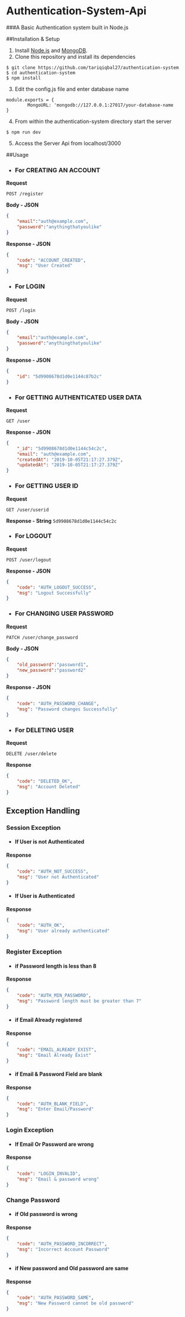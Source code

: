 
# Authentication-System-Api
###A Basic Authentication system built in Node.js

##Installation & Setup
1. Install [Node.js](https://nodejs.org "Node.js") and [MongoDB](https://www.mongodb.com).
2. Clone this repository and install its dependencies
```console
$ git clone https://github.com/tariqiqbal27/authentication-system
$ cd authentication-system
$ npm install
```
3. Edit the config.js file and enter database name
```nodejs
module.exports = {
        MongoURL: 'mongodb://127.0.0.1:27017/your-database-name
}
```
4. From within the authentication-system directory start the server
```console
$ npm run dev
```
5. Access the Server Api from localhost/3000

##Usage
- ### For CREATING AN ACCOUNT
**Request**
```http
POST /register
```
**Body - JSON**
```json
{
	"email":"auth@example.com",
	"password":"anythingthatyoulike"
}
```
**Response - JSON**
```json
{
    "code": "ACCOUNT_CREATED",
    "msg": "User Created"
}
```

- ### For LOGIN
**Request**
```http
POST /login
```
**Body - JSON**
```json
{
	"email":"auth@example.com",
	"password":"anythingthatyoulike"
}
```
**Response - JSON**
```json
{
    "id": "5d9908678d1d0e1144c87b2c"
}
```

- ### For GETTING AUTHENTICATED USER DATA
**Request**
```http
GET /user
```
**Response - JSON**
```json
{
    "_id": "5d9908678d1d0e1144c54c2c",
    "email": "auth@example.com",
    "createdAt": "2019-10-05T21:17:27.379Z",
    "updatedAt": "2019-10-05T21:17:27.379Z"
}
```

- ### For GETTING USER ID
**Request**
```http
GET /user/userid
```
**Response - String**
`5d9908678d1d0e1144c54c2c`

- ### For LOGOUT
**Request**
```http
POST /user/logout
```
**Response - JSON**
```json
{
    "code": "AUTH_LOGOUT_SUCCESS",
    "msg": "Logout Successfully"
}
```

- ### For CHANGING USER PASSWORD
**Request**
```http
PATCH /user/change_password
```
**Body - JSON**
```json
{
	"old_password":"password1",
	"new_password":"password2"
}
```
**Response - JSON**
```json
{
    "code": "AUTH_PASSWORD_CHANGE",
    "msg": "Password changes Successfully"
}
```

- ### For DELETING USER
**Request**
```http
DELETE /user/delete
```
**Response**
```json
{
    "code": "DELETED_OK",
    "msg": "Account Deleted"
}
```

## Exception Handling
### Session Exception
- #### If User is not Authenticated
**Response**
```json
{
    "code": "AUTH_NOT_SUCCESS",
    "msg": "User not Authenticated"
}
```
- #### If User is Authenticated
**Response**
```json
{
    "code": "AUTH_OK",
    "msg": "User already authenticated"
}
```

### Register Exception
- #### if Password length is less than 8
**Response**
```json
{
    "code": "AUTH_MIN_PASSWORD",
    "msg": "Password length must be greater than 7"
}
```
- #### if Email Already registered
**Response**
```json
{
    "code": "EMAIL_ALREADY_EXIST",
    "msg": "Email Already Exist"
}
```
- #### if Email & Password Field are blank
**Response**
```json
{
    "code": "AUTH_BLANK_FIELD",
    "msg": "Enter Email/Password"
}
```

### Login Exception
- #### If Email Or Password are wrong
**Response**
```json
{
    "code": "LOGIN_INVALID",
    "msg": "Email & password wrong"
}
```
### Change Password
- #### if Old password is wrong
**Response**
```json
{
    "code": "AUTH_PASSWORD_INCORRECT",
    "msg": "Incorrect Account Password"
}
```
- #### if New password and Old password are same
 **Response**
```json
{
    "code": "AUTH_PASSWORD_SAME",
    "msg": "New Password cannot be old password"
}
```

